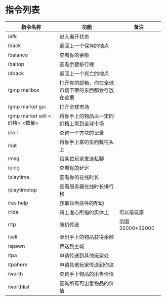 # 指令列表
| 指令名称                       | 功能                        | 备注            |
|----------------------------|---------------------------|---------------|
| /afk                       | 进入离开状态                    |               |
| /back                      | 返回上一个保存的地点                |
| /balance                   | 查看你的余额                    |               |
| /baltop                    | 查看余额排行榜                   |               |
| /dback                     | 返回上一个死亡的地点                |               |
| /gmp mailbox               | 打开你的邮箱，你在全球市场下架的东西都会存放在这里 |               |
| /gmp market gui            | 打开全球市场                    |               |
| /gmp market sell <价格> <数量> | 将你手上的物品以一定的价格上架到全球市场      |               |
| /co i                      | 查询一个方块的记录                 |               |
| /hat                       | 将你手上拿的东西戴在头上              |               |
| /msg                       | 给某位玩家发送私聊                 |               |
| /ping                      | 查看你的延迟                    |               |
| /playtime                  | 查看你的在线时长                  |               |
| /playtimetop               | 查看服务器在线时长排行榜              |               |
| /res help                  | 获取领地插件的帮助                 |               |
| /ride                      | 骑上准心所指的实体上                | 可以是玩家         |
| /rtp                       | 随机传送                      | 范围32000*32000 |
| /sell                      | 卖出手上的物品获得余额               |               |
| /spawn                     | 传送到主城                     |               |
| /tpa                       | 申请传送到其他玩家处                |               |
| /tpahere                   | 申请其他玩家传送到你这               |               |
| /worth                     | 查询手上物品的出售价值               |               |
| /worthlist                 | 查询所有可出售物品的价值              |               |